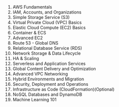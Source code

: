 1. AWS Fundamentals
2. IAM, Accounts, and Organizations
3. Simple Storage Service (S3)
4. Virtual Private Cloud (VPC) Basics
5. Elastic Cloud Compute (EC2) Basics
6. Container & ECS
7. Advanced EC2
8. Route 53 - Global DNS
9. Relational Database Service (RDS)
10. Network Storage & Data Lifecycle
11. HA & Scaling
12. Serverless and Application Services
13. Global Content Delivery and Optimization
14. Advanced VPC Networking
15. Hybrid Environments and Migration
16. Security, Deployment and Operations
17. Infrastructure as Code (CloudFormation)(Optional)
18. NoSQL Databases and DynamoDB
19. Machine Learning 101

